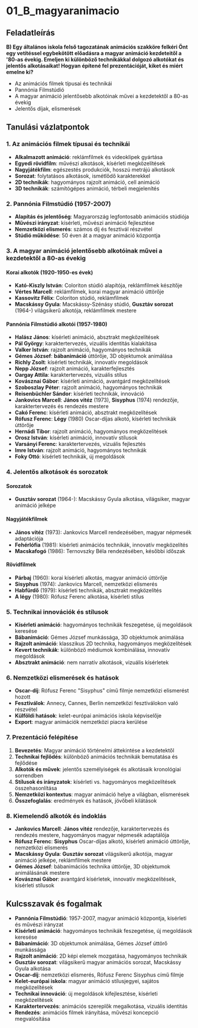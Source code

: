 # 01_B_magyaranimacio

## Feladatleírás

**B) Egy általános iskola felső tagozatának animációs szakköre felkéri Önt egy vetítéssel egybekötött előadásra a magyar animáció kezdeteitől a '80-as évekig. Emeljen ki különböző technikákkal dolgozó alkotókat és jelentős alkotásaikat! Hogyan építené fel prezentációját, kiket és miért emelne ki?**

- Az animációs filmek típusai és technikái
- Pannónia Filmstúdió
- A magyar animáció jelentősebb alkotóinak művei a kezdetektől a 80-as évekig
- Jelentős díjak, elismerések

## Tanulási vázlatpontok

### 1. Az animációs filmek típusai és technikái
- **Alkalmazott animáció**: reklámfilmek és videoklipek gyártása
- **Egyedi rövidfilm**: művészi alkotások, kísérleti megközelítések
- **Nagyjátékfilm**: egészestés produkciók, hosszú metrájú alkotások
- **Sorozat**: folytatásos alkotások, ismétlődő karakterekkel
- **2D technikák**: hagyományos rajzolt animáció, cell animáció
- **3D technikák**: számítógépes animáció, térbeli megjelenítés

### 2. Pannónia Filmstúdió (1957-2007)
- **Alapítás és jelentőség**: Magyarország legfontosabb animációs stúdiója
- **Művészi irányzat**: kísérleti, művészi animáció fejlesztése
- **Nemzetközi elismerés**: számos díj és fesztivál részvétel
- **Stúdió működése**: 50 éven át a magyar animáció központja

### 3. A magyar animáció jelentősebb alkotóinak művei a kezdetektől a 80-as évekig

#### Korai alkotók (1920-1950-es évek)
- **Kató-Kiszly István**: Coloriton stúdió alapítója, reklámfilmek készítője
- **Vértes Marcell**: reklámfilmek, korai magyar animáció úttörője
- **Kassovitz Félix**: Coloriton stúdió, reklámfilmek
- **Macskássy Gyula**: Macskássy-Szénásy stúdió, **Gusztáv sorozat** (1964-) világsikerű alkotója, reklámfilmek mestere

#### Pannónia Filmstúdió alkotói (1957-1980)
- **Halász János**: kísérleti animáció, absztrakt megközelítések
- **Pál György**: karaktertervezés, vizuális identitás kialakítása
- **Valker István**: rajzolt animáció, hagyományos technikák
- **Gémes József**: **bábanimáció** úttörője, 3D objektumok animálása
- **Richly Zsolt**: kísérleti technikák, innovatív megoldások
- **Nepp József**: rajzolt animáció, karakterfejlesztés
- **Oargay Attila**: karaktertervezés, vizuális stílus
- **Kovásznai Gábor**: kísérleti animáció, avantgárd megközelítések
- **Szoboszlay Péter**: rajzolt animáció, hagyományos technikák
- **Reisenbüchler Sándor**: kísérleti technikák, innováció
- **Jankovics Marcell**: **János vitéz** (1973), **Sisyphus** (1974) rendezője, karaktertervezés és rendezés mestere
- **Cakó Ferenc**: kísérleti animáció, absztrakt megközelítések
- **Rófusz Ferenc**: **Légy** (1980) Oscar-díjas alkotó, kísérleti technikák úttörője
- **Hernádi Tibor**: rajzolt animáció, hagyományos megközelítések
- **Orosz István**: kísérleti animáció, innovatív stílusok
- **Varsányi Ferenc**: karaktertervezés, vizuális fejlesztés
- **Imre István**: rajzolt animáció, hagyományos technikák
- **Foky Ottó**: kísérleti technikák, új megoldások

### 4. Jelentős alkotások és sorozatok

#### Sorozatok
- **Gusztáv sorozat** (1964-): Macskássy Gyula alkotása, világsiker, magyar animáció jelképe

#### Nagyjátékfilmek
- **János vitéz** (1973): Jankovics Marcell rendezésében, magyar népmesék adaptációja
- **Fehérlófia** (1981): kísérleti animációs technikák, innovatív megközelítés
- **Macskafogó** (1986): Ternovszky Béla rendezésében, későbbi időszak

#### Rövidfilmek
- **Párbaj** (1960): korai kísérleti alkotás, magyar animáció úttörője
- **Sisyphus** (1974): Jankovics Marcell, nemzetközi elismerés
- **Habfürdő** (1979): kísérleti technikák, absztrakt megközelítés
- **A légy** (1980): Rófusz Ferenc alkotása, kísérleti stílus

### 5. Technikai innovációk és stílusok
- **Kísérleti animáció**: hagyományos technikák feszegetése, új megoldások keresése
- **Bábanimáció**: Gémes József munkássága, 3D objektumok animálása
- **Rajzolt animáció**: klasszikus 2D technika, hagyományos megközelítések
- **Kevert technikák**: különböző médiumok kombinálása, innovatív megoldások
- **Absztrakt animáció**: nem narratív alkotások, vizuális kísérletek

### 6. Nemzetközi elismerések és hatások
- **Oscar-díj**: Rófusz Ferenc "Sisyphus" című filmje nemzetközi elismerést hozott
- **Fesztiválok**: Annecy, Cannes, Berlin nemzetközi fesztiválokon való részvétel
- **Külföldi hatások**: kelet-európai animációs iskola képviselője
- **Export**: magyar animációk nemzetközi piacra kerülése

### 7. Prezentáció felépítése
1. **Bevezetés**: Magyar animáció történelmi áttekintése a kezdetektől
2. **Technikai fejlődés**: különböző animációs technikák bemutatása és fejlődése
3. **Alkotók és művek**: jelentős személyiségek és alkotásaik kronológiai sorrendben
4. **Stílusok és irányzatok**: kísérleti vs. hagyományos megközelítések összehasonlítása
5. **Nemzetközi kontextus**: magyar animáció helye a világban, elismerések
6. **Összefoglalás**: eredmények és hatások, jövőbeli kilátások

### 8. Kiemelendő alkotók és indoklás
- **Jankovics Marcell**: **János vitéz** rendezője, karaktertervezés és rendezés mestere, hagyományos magyar népmesék adaptálója
- **Rófusz Ferenc**: **Sisyphus** Oscar-díjas alkotó, kísérleti animáció úttörője, nemzetközi elismerés
- **Macskássy Gyula**: **Gusztáv sorozat** világsikerű alkotója, magyar animáció jelképe, reklámfilmek mestere
- **Gémes József**: bábanimációs technika úttörője, 3D objektumok animálásának mestere
- **Kovásznai Gábor**: avantgárd kísérletek, innovatív megközelítések, kísérleti stílusok

## Kulcsszavak és fogalmak
- **Pannónia Filmstúdió**: 1957-2007, magyar animáció központja, kísérleti és művészi irányzat
- **Kísérleti animáció**: hagyományos technikák feszegetése, új megoldások keresése
- **Bábanimáció**: 3D objektumok animálása, Gémes József úttörő munkássága
- **Rajzolt animáció**: 2D képi elemek mozgatása, hagyományos technikák
- **Gusztáv sorozat**: világsikerű magyar animációs sorozat, Macskássy Gyula alkotása
- **Oscar-díj**: nemzetközi elismerés, Rófusz Ferenc Sisyphus című filmje
- **Kelet-európai iskola**: magyar animáció stílusjegyei, sajátos megközelítések
- **Technikai innováció**: új megoldások kifejlesztése, kísérleti megközelítések
- **Karaktertervezés**: animációs szereplők megalkotása, vizuális identitás
- **Rendezés**: animációs filmek irányítása, művészi koncepció megvalósítása
